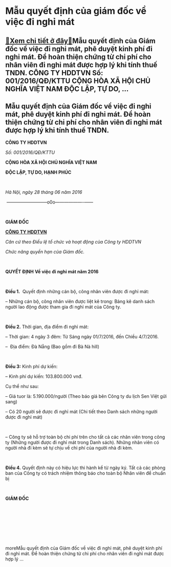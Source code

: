 Mẫu quyết định của giám đốc về việc đi nghỉ mát
===============================================

[:gift:Xem chi tiết ở đây:gift:](https://hddtvn.com/mau-quyet-dinh-cua-giam-doc-ve-viec-di-nghi-mat/)Mẫu quyết định của Giám đốc về việc đi nghỉ mát, phê duyệt kinh phí đi nghỉ mát. Để hoàn thiện chứng từ chi phí cho nhân viên đi nghỉ mát được hợp lý khi tính thuế TNDN. CÔNG TY HDDTVN Số: 001/2016/QĐ/KTTU CỘNG HÒA XÃ HỘI CHỦ NGHĨA VIỆT NAM ĐỘC LẬP, TỰ DO, …
------------------------------------------------------------------------------------------------------------------------------------------------------------------------------------------------------------------------------------------------------------------



Mẫu quyết định của Giám đốc về việc đi nghỉ mát, phê duyệt kinh phí đi nghỉ mát. Để hoàn thiện chứng từ chi phí cho nhân viên đi nghỉ mát được hợp lý khi tính thuế TNDN.
---------------------------------------------------------------------------------------------------------------------------------------------------------------------------







**CÔNG TY HDDTVN**  

*Số: 001/2016/QĐ/KTTU*





**CỘNG HÒA XÃ HỘI CHỦ NGHĨA VIỆT NAM**  

**ĐỘC LẬP, TỰ DO, HẠNH PHÚC**







  





*Hà Nội, ngày 28 tháng 06 năm 2016*








 —————————o0o——————-——

  

**GIÁM ĐỐC**   

[**CÔNG TY HDDTVN**](http://hddtvn.com/ "HDDTVN")
   

*Căn cứ theo Điều lệ tổ chức và hoạt động của Công ty HDDTVN*  

*Chức năng quyền hạn của Giám đốc.*  

 



**QUYẾT ĐỊNH**
**Về việc đi nghỉ mát năm 2016**


   

**Điều 1.**  Quyết định những cán bộ, công nhân viên được đi nghỉ mát:  

– Những cán bộ, công nhân viên được liệt kê trong: Bảng kê danh sách người lao động được tham gia đi nghỉ mát của Công ty.  

   

**Điều 2.** Thời gian, địa điểm đi nghỉ mát:  

– Thời gian: 4 ngày 3 đêm: Từ Sáng ngày 01/7/2016, đến Chiều 4/7/2016.  

–  Địa điểm: Đà Nẵng (Bao gồm đi Bà Nà hill)  

   

**Điều 3:** Kinh phí dự kiến:  

– Kinh phí dự kiến: 103.800.000 vnđ.  

Cụ thể như sau:  

– Giá tuor là: 5.190.000/người (Theo báo giá bên Công ty du lịch Sen Việt gửi sang)  

– Có 20 người sẽ được đi nghỉ mát (Chi tiết theo Danh sách những người được đi nghỉ mát)  

   

– Công ty sẽ hỗ trợ toàn bộ chi phí trên cho tất cả các nhân viên trong công ty (Những người được đi nghỉ mát trong Danh sách). Những nhân viên có người nhà đi kèm sẽ tự chịu về chi phí của người nhà đi kèm.  

   

**Điều 4.** Quyết định này có hiệu lực thi hành kể từ ngày ký. Tất cả các phòng ban của Công ty có trách nhiệm thông báo cho toàn bộ Nhân viên để chuẩn bị






  

**GIÁM ĐỐC**



                         

  



  

  






moreMẫu quyết định của Giám đốc về việc đi nghỉ mát, phê duyệt kinh phí đi nghỉ mát. Để hoàn thiện chứng từ chi phí cho nhân viên đi nghỉ mát được hợp lý …

